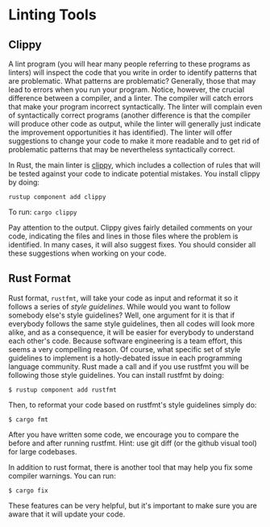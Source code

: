 # Linting Tools

## Clippy

A lint program (you will hear many people referring to these programs as linters) will inspect the code that you write in order to identify patterns that are problematic. What patterns are problematic? Generally, those that may lead to errors when you run your program. Notice, however, the crucial difference between a compiler, and a linter. The compiler will catch errors that make your program incorrect syntactically. The linter will complain even of syntactically correct programs (another difference is that the compiler will produce other code as output, while the linter will generally just indicate the improvement opportunities it has identified). The linter will offer suggestions to change your code to make it more readable and to get rid of problematic patterns that may be nevertheless syntactically correct.

In Rust, the main linter is [clippy](https://github.com/rust-lang/rust-clippy), which includes a collection of rules that will be tested against your code to indicate potential mistakes. You install clippy by doing:

``` 
rustup component add clippy
```

To run: ```cargo clippy```

Pay attention to the output. Clippy gives fairly detailed comments on your code, indicating the files and lines in those files where the problem is identified. In many cases, it will also suggest fixes. You should consider all these suggestions when working on your code.

## Rust Format

Rust format, ```rustfmt```, will take your code as input and reformat it so it follows a series of *style guidelines*. While would you want to follow somebody else's style guidelines? Well, one argument for it is that if everybody follows the same style guidelines, then all codes will look more alike, and as a consequence, it will be easier for everybody to understand each other's code. Because software engineering is a team effort, this seems a very compelling reason. Of course, what specific set of style guidelines to implement is a hotly-debated issue in each programming language community. Rust made a call and if you use rustfmt you will be following those style guidelines. You can install rustfmt by doing:

```
$ rustup component add rustfmt
```

Then, to reformat your code based on rustfmt's style guidelines simply do:
```
$ cargo fmt
```

After you have written some code, we encourage you to compare the before and after running rustfmt. Hint: use git diff (or the github visual tool) for large codebases.

In addition to rust format, there is another tool that may help you fix some compiler warnings. You can run:

```
$ cargo fix
```

These features can be very helpful, but it's important to make sure you are aware that it will update your code. 